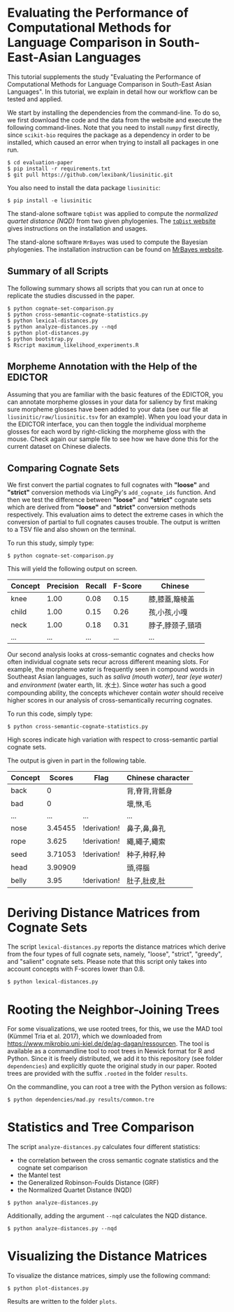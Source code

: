 # Evaluating the Performance of Computational Methods for Language Comparison in South-East-Asian Languages

This tutorial supplements the study "Evaluating the Performance of
Computational Methods for Language Comparison in South-East Asian Languages". In this
tutorial, we explain in detail how our workflow can be tested and applied.

We start by installing the dependencies from the command-line. To do so, we
first download the code and the data from the website and execute the following
command-lines. Note that you need to install `numpy` first directly, since `scikit-bio` requires the package as a dependency in order to be installed, which caused an error when trying to install all packages in one run.

```{.bash}
$ cd evaluation-paper
$ pip install -r requirements.txt
$ git pull https://github.com/lexibank/liusinitic.git
```

You also need to install the data package `liusinitic`:

```
$ pip install -e liusinitic
```

The stand-alone software `tqDist` was applied to compute the *normalized
quartet distance (NQD)* from two given phylogenies. The [`tqDist`
website](https://users-cs.au.dk/cstorm/software/tqdist/) gives instructions on
the installation and usages.

The stand-alone software `MrBayes` was used to compute the Bayesian phylogenies. The installation instruction can be found on [MrBayes website](https://nbisweden.github.io/MrBayes/download.html).

## Summary of all Scripts

The following summary shows all scripts that you can run at once to replicate the studies discussed in the paper.

```
$ python cognate-set-comparison.py
$ python cross-semantic-cognate-statistics.py
$ python lexical-distances.py
$ python analyze-distances.py --nqd
$ python plot-distances.py
$ python bootstrap.py
$ Rscript maximum_likelihood_experiments.R
```

## Morpheme Annotation with the Help of the EDICTOR

Assuming that you are familiar with the basic features of the EDICTOR, you can
annotate morpheme glosses in your data for saliency by first making sure
morpheme glosses have been added to your data (see our file at
`liusinitic/raw/liusinitic.tsv` for an example). When you load your data in
the EDICTOR interface, you can then toggle the individual morpheme glosses for
each word by right-clicking the morpheme gloss with the mouse. Check again our
sample file to see how we have done this for the current dataset on Chinese
dialects.


## Comparing Cognate Sets

We first convert the partial cognates to full cognates with **"loose"** and
**"strict"** conversion methods via LingPy's `add_cognate_ids` function. And
then we test the difference between  **"loose"** and **"strict"**
cognate sets which are derived from **"loose"** and **"strict"** conversion
methods respectively. This evaluation aims to detect the extreme cases in
which the conversion of partial to full cognates causes trouble. The output is written to a TSV file and also shown on the terminal. 

To run this study, simply type:

```
$ python cognate-set-comparison.py
```
This will yield the following output on screen.

| Concept  | Precision | Recall   | F-Score | Chinese       | 
| -------- | --------- | -------- |-------- |-------------  |
|  knee    |    1.00   |  0.08    |  0.15   |膝,膝蓋,簸棱盖  |
|  child   |    1.00   |  0.15    |  0.26   |孩,小孩,小嘎    | 
|  neck    |    1.00   |  0.18    |  0.31   |脖子,脖颈子,頸項| 
|   ...    |    ...    |   ...    |  ...    |        ...    |

Our second analysis looks at cross-semantic cognates and checks how often
individual cognate sets recur across different meaning slots.
For example, the morpheme *water* is
frequently seen in compound words in Southeast Asian languages, such as *saliva
(mouth water)*, *tear (eye water)* and *environment* (water earth, lit. 水土).
Since *water* has such a good compounding ability, the concepts whichever
contain *water* should receive higher scores in our analysis of cross-semantically recurring cognates.

To run this code, simply type:

```
$ python cross-semantic-cognate-statistics.py
```

High scores indicate high variation with respect to cross-semantic partial cognate sets.

The output is given in part in the following table.

| Concept  | Scores   | Flag     | Chinese character| 
| -------- | -------- | -------- | ---------------- |
| back     | 0        |          | 背,脊背,背骶身    |
| bad      | 0        |          | 壞,恘,毛         |
| ...      | ...      | ...      |  ...             |
| nose     | 3.45455  | !derivation! | 鼻子,鼻,鼻孔  |
| rope     | 3.625    | !derivation! | 繩,繩子,繩索   |
| seed     | 3.71053  | !derivation! | 种子,种籽,种   |
| head     | 3.90909  |          |    頭,得腦        |
| belly    | 3.95     | !derivation! |  肚子,肚皮,肚  |

# Deriving Distance Matrices from Cognate Sets

The script `lexical-distances.py` reports the distance matrices which derive
from the four types of full cognate sets, namely, "loose", "strict", "greedy",
and "salient" cognate sets. Please note that this script only takes into
account concepts with F-scores lower than 0.8.

```
$ python lexical-distances.py 
```

# Rooting the Neighbor-Joining Trees

For some visualizations, we use rooted trees, for this, we use the MAD tool
(Kümmel Tria et al. 2017), which we downloaded from
https://www.mikrobio.uni-kiel.de/de/ag-dagan/ressourcen. The tool is available
as a commandline tool to root trees in Newick format for R and Python. Since it
is freely distributed, we add it to this repository (see folder `dependencies`)
and explicitly quote the original study in our paper. Rooted trees are provided
with the suffix `.rooted` in the folder `results`. 

On the commandline, you can root a tree with the Python version as follows:

```
$ python dependencies/mad.py results/common.tre
```


# Statistics and Tree Comparison

The script `analyze-distances.py` calculates four different statistics:
* the correlation between the cross semantic cognate statistics and the cognate set comparison
* the Mantel test
* the Generalized Robinson-Foulds Distance (GRF)
* the Normalized Quartet Distance (NQD)

```
$ python analyze-distances.py 
```

Additionally, adding the argument `--nqd` calculates the NQD distance.

```
$ python analyze-distances.py --nqd
```

# Visualizing the Distance Matrices

To visualize the distance matrices, simply use the following command:

```
$ python plot-distances.py
```

Results are written to the folder `plots`.
